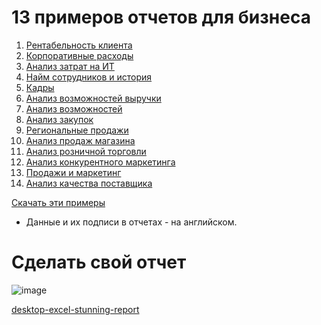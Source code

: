 # 13 примеров отчетов для бизнеса

1. [Рентабельность клиента](https://learn.microsoft.com/ru-ru/power-bi/create-reports/sample-customer-profitability) 
1. [Корпоративные расходы](https://learn.microsoft.com/ru-ru/power-bi/create-reports/sample-corporate-spend)
1. [Анализ затрат на ИТ ](https://learn.microsoft.com/ru-ru/power-bi/create-reports/sample-it-spend)
1. [Найм сотрудников и история ](https://learn.microsoft.com/ru-ru/power-bi/create-reports/sample-employee-hiring-history)
1. [Кадры](https://learn.microsoft.com/ru-ru/power-bi/create-reports/sample-human-resources) 
1. [Анализ возможностей выручки]([https://learn.microsoft.com/ru-ru/power-bi/create-reports/sample-opportunity-analysis](https://learn.microsoft.com/ru-ru/power-bi/create-reports/sample-revenue-opportunities))
1. [Анализ возможностей ](https://learn.microsoft.com/ru-ru/power-bi/create-reports/sample-opportunity-analysis)
1. [Анализ закупок ](https://learn.microsoft.com/ru-ru/power-bi/create-reports/sample-procurement)
1. [Региональные продажи](https://learn.microsoft.com/ru-ru/power-bi/create-reports/sample-regional-sales)
1. [Анализ продаж магазина](https://learn.microsoft.com/ru-ru/power-bi/create-reports/sample-store-sales)
2. [Анализ розничной торговли](https://learn.microsoft.com/ru-ru/power-bi/create-reports/sample-retail-analysis)
1. [Анализ конкурентного маркетинга ](https://learn.microsoft.com/ru-ru/power-bi/create-reports/sample-competitive-marketing-analysis)
1. [Продажи и маркетинг](https://learn.microsoft.com/ru-ru/power-bi/create-reports/sample-sales-and-marketing)
1. [Анализ качества поставщика](https://learn.microsoft.com/ru-ru/power-bi/create-reports/sample-supplier-quality)

[Скачать эти примеры](https://learn.microsoft.com/ru-ru/power-bi/create-reports/sample-datasets)

* Данные и их подписи в отчетах - на английском.

# Сделать свой отчет

![image](https://github.com/DaxPower/PowerBI_101/assets/126323252/62dcd530-18a3-4ec1-a590-6faea187999d)

[desktop-excel-stunning-report](https://learn.microsoft.com/ru-ru/power-bi/create-reports/desktop-excel-stunning-report)

